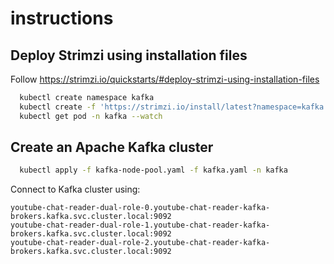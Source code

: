 # instructions

## Deploy Strimzi using installation files

Follow https://strimzi.io/quickstarts/#deploy-strimzi-using-installation-files

```bash
  kubectl create namespace kafka
  kubectl create -f 'https://strimzi.io/install/latest?namespace=kafka' -n kafka
  kubectl get pod -n kafka --watch
```

## Create an Apache Kafka cluster

```bash
  kubectl apply -f kafka-node-pool.yaml -f kafka.yaml -n kafka
```

Connect to Kafka cluster using:

```text
youtube-chat-reader-dual-role-0.youtube-chat-reader-kafka-brokers.kafka.svc.cluster.local:9092
youtube-chat-reader-dual-role-1.youtube-chat-reader-kafka-brokers.kafka.svc.cluster.local:9092
youtube-chat-reader-dual-role-2.youtube-chat-reader-kafka-brokers.kafka.svc.cluster.local:9092
```
